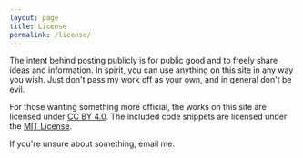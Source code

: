 ```yaml
---
layout: page
title: License
permalink: /license/
---
```


The intent behind posting publicly is for public good and to freely share ideas and information. In spirit, you can use anything on this site in any way you wish. Just don't pass my work off as your own, and in general don't be evil.

For those wanting something more official, the works on this site are licensed under [CC BY 4.0](https://creativecommons.org/licenses/by/4.0/). The included code snippets are licensed under the [MIT License](https://mit-license.org/).

If you're unsure about something, email me.
